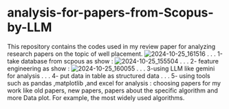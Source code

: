 # analysis-for-papers-from-Scopus-by-LLM
This repository contains the codes used in my review paper for analyzing research papers on the topic of well placement.
![2024-10-25_161516](https://github.com/user-attachments/assets/aeaa4e7e-d16e-4daf-a796-aeeee1ef3924)
.
.
.
1-take database from scpous as show :
![2024-10-25_155504](https://github.com/user-attachments/assets/d31b1f24-b548-4284-98fa-0ab0a8bd5921)
.
.
.
2- feature engineering as show :
![2024-10-25_160055](https://github.com/user-attachments/assets/3557afad-09e1-466b-af8c-5c950f89e775)
.
.
.
3-using LLM like gemini for analysis
.
.
.
4- put data in table as structured data
.
.
.
5- using tools such as pandas ,matplotlib ,and excel for analysis : 
choosing papers for my work like old papers, new papers, papers about the specific algorithm and more 
Data plot. For example,  the most widely used algorithms.


